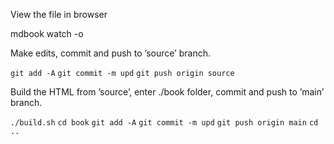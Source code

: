 View the file in browser

mdbook watch -o

Make edits, commit and push to ’source’ branch.

`git add -A`
`git commit -m upd`
`git push origin source`

Build the HTML from ’source’, enter ./book folder, commit and push to ’main’ branch.

`./build.sh`
`cd book`
`git add -A`
`git commit -m upd`
`git push origin main`
`cd ..`
